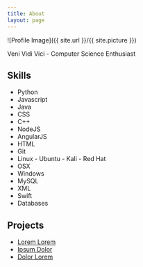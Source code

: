 ```yaml
---
title: About
layout: page
---
```

![Profile Image]({{ site.url }}/{{ site.picture }})

<p>Veni Vidi Vici - Computer Science Enthusiast</p>

<h2>Skills</h2>

<ul class="skill-list">
	<li>Python</li>
	<li>Javascript</li>
	<li>Java</li>
	<li>CSS</li>
	<li>C++</li>
	<li>NodeJS</li>
	<li>AngularJS</li>
	<li>HTML</li>
	<li>Git</li>
	<li>Linux - Ubuntu - Kali - Red Hat</li>
	<li>OSX</li>
	<li>Windows</li>
	<li>MySQL</li>
	<li>XML</li>
	<li>Swift</li>
	<li>Databases</li>
</ul>

<h2>Projects</h2>

<ul>
	<li><a href="https://github.com/">Lorem Lorem</a></li>
	<li><a href="https://github.com/">Ipsum Dolor</a></li>
	<li><a href="https://github.com/">Dolor Lorem</a></li>
</ul>
